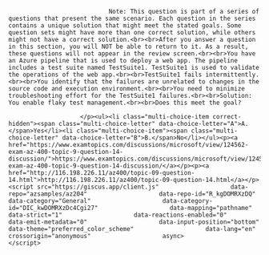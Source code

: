 <p class="card-text">
							
								Note: This question is part of a series of questions that present the same scenario. Each question in the series contains a unique solution that might meet the stated goals. Some question sets might have more than one correct solution, while others might not have a correct solution.<br><br>After you answer a question in this section, you will NOT be able to return to it. As a result, these questions will not appear in the review screen.<br><br>You have an Azure pipeline that is used to deploy a web app. The pipeline includes a test suite named TestSuite1. TestSuite1 is used to validate the operations of the web app.<br><br>TestSuite1 fails intermittently.<br><br>You identify that the failures are unrelated to changes in the source code and execution environment.<br><br>You need to minimize troubleshooting effort for the TestSuite1 failures.<br><br>Solution: You enable flaky test management.<br><br>Does this meet the goal?
							
						</p><ul><li class="multi-choice-item correct-hidden"><span class="multi-choice-letter" data-choice-letter="A">A.</span>Yes</li><li class="multi-choice-item"><span class="multi-choice-letter" data-choice-letter="B">B.</span>No</li></ul><p><a href="https://www.examtopics.com/discussions/microsoft/view/124562-exam-az-400-topic-9-question-14-discussion/">https://www.examtopics.com/discussions/microsoft/view/124562-exam-az-400-topic-9-question-14-discussion/</a></p><p><a href="http://116.198.226.11/az400/topic-09-question-14.html">http://116.198.226.11/az400/topic-09-question-14.html</a></p><script src="https://giscus.app/client.js"                    data-repo="azsamples/az204"                    data-repo-id="R_kgDOMRXzDQ"                    data-category="General"                    data-category-id="DIC_kwDOMRXzDc4Cgi27"                    data-mapping="pathname"                    data-strict="1"                    data-reactions-enabled="0"                    data-emit-metadata="0"                    data-input-position="bottom"                    data-theme="preferred_color_scheme"                    data-lang="en"                    crossorigin="anonymous"                    async>                    </script>